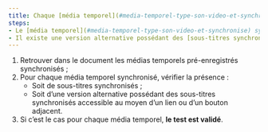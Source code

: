 ```yaml
---
title: Chaque [média temporel](#media-temporel-type-son-video-et-synchronise) synchronisé pré-enregistré vérifie-t-il, si nécessaire, l’une de ces conditions (hors cas particuliers) ?
steps:
- Le [média temporel](#media-temporel-type-son-video-et-synchronise) synchronisé possède des [sous-titres synchronisés](#sous-titres-synchronises-objet-multimedia) ;
- Il existe une version alternative possédant des [sous-titres synchronisés](#sous-titres-synchronises-objet-multimedia) accessible via un [lien ou bouton adjacent](#lien-ou-bouton-adjacent).
---
```


1. Retrouver dans le document les médias temporels pré-enregistrés synchronisés ;
2. Pour chaque média temporel synchronisé, vérifier la présence :
      * Soit de sous-titres synchronisés ;
      * Soit d’une version alternative possédant des sous-titres synchronisés accessible au moyen d’un lien ou d’un bouton adjacent.
3. Si c’est le cas pour chaque média temporel, **le test est validé**.
